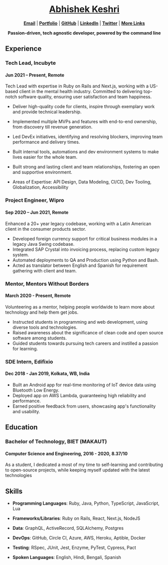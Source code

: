 <div align="center">

# [Abhishek Keshri](https://2kabhishek.github.io)

[**Email**](mailto:iam2kabhishek@gmail.com) | [**Portfolio**](https://2kabhishek.github.io) | [**GitHub**](https://github.com/2kabhishek) | [**LinkedIn**](https://www.linkedin.com/in/2kabhishek/) | [**Twitter**](https://twitter.com/2kabhishek) | [**More Links**](https://2kabhishek.github.io/links)

**Passion-driven, tech agnostic developer, powered by the command line**

</div>

## Experience

### Tech Lead, Incubyte

#### Jun 2021 – Present, Remote

Tech Lead with expertise in Ruby on Rails and Next.js, working with a US-based client in the mental health industry.
Committed to delivering top-notch software quality, ensuring user satisfaction and team happiness.

- Deliver high-quality code for clients, inspire through exemplary work and provide technical leadership.
- Implemented multiple MVPs and features with end-to-end ownership, from discovery till revenue generation.
- Led DevEx initiatives, identifying and resolving blockers, improving team performance and delivery times.
- Built internal tools, automations and dev environment systems to make lives easier for the whole team.
- Built strong and lasting client and team relationships, fostering an open and supportive environment.

- Areas of Expertise: API Design, Data Modeling, CI/CD, Dev Tooling, Globalization, Accessibility

### Project Engineer, Wipro

#### Sep 2020 – Jun 2021, Remote

Enhanced a 20+ year legacy codebase, working with a Latin American client in the consumer products sector.

- Developed foreign currency support for critical business modules in a legacy Java Swing codebase.
- Integrated SAP Crystal into invoicing process, replacing custom legacy system.
- Automated deployments to QA and Production using Python and Bash.
- Acted as translator between English and Spanish for requirement gathering with client and team.

### Mentor, Mentors Without Borders

#### March 2020 - Present, Remote

Volunteering as a mentor, helping people worldwide to learn more about technology and help them get jobs.

- Instructed students in programming and web development, using diverse tools and technologies.
- Raised awareness about the significance of clean code and open source software among students.
- Guided students towards pursuing tech careers and instilled a passion for learning.

### SDE Intern, Edifixio

#### Dec 2018 - Jan 2019, Kolkata, WB, India

- Built an Android app for real-time monitoring of IoT device data using Bluetooth Low Energy.
- Deployed app on AWS Lambda, guaranteeing high reliability and performance.
- Earned positive feedback from users, showcasing app's functionality and usability.

## Education

### Bachelor of Technology, BIET (MAKAUT)

#### Computer Science and Engineering, 2016 - 2020, 8.37/10

As a student, I dedicated a most of my time to self-learning and contributing to open-source projects, while keeping myself updated with the latest technologies

## Skills

- **Programming Languages**:
  Ruby, Java, Python, TypeScript, JavaScript, Lua
- **Frameworks/Libraries**:
  Ruby on Rails, React, Next.js, NodeJS
- **Data**:
  GraphQL, ActiveRecord, SQLAlchemy, Postgres
- **DevOps**:
  GitHub, Circle CI, Azure, AWS, Heroku, Aptible, Docker
- **Testing**:
  RSpec, JUnit, Jest, Enzyme, PyTest, Cypress, Pact

- **Spoken Languages**:
  English, Hindi, Bengali, Spanish
